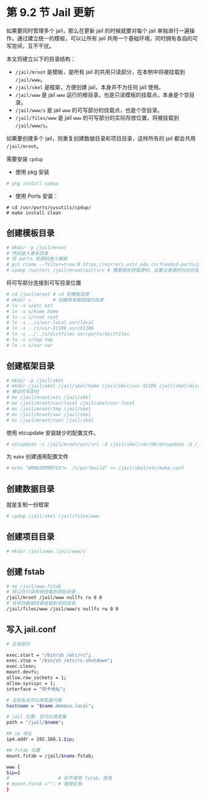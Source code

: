 # 第 9.2 节 Jail 更新

如果要同时管理多个 jail，那么在更新 jail 的时候就要对每个 jail 单独进行一遍操作。通过建立统一的模板，可以让所有 jail 共用一个基础环境，同时拥有各自的可写空间，互不干扰。

本文将建立以下的目录结构：

- `/jail/mroot` 是模板，是所有 jail 的共用只读部分，在本例中将被挂载到 `/jail/www`。
- `/jail/skel` 是框架，方便创建 jail，本身并不为任何 jail 使用。
- `/jail/www` 是 jail `www` 运行的根目录，也是只读模板的挂载点，本身是个空目录。
- `/jail/www/s` 是 jail `www` 的可写部分的挂载点，也是个空目录。
- `/jail/files/www` 是 jail `www` 的可写部分的实际存放位置，将被挂载到 `/jail/www/s`。

如果要创建多个 jail，则重复创建数据目录和项目目录，这样所有的 jail 都会共用 `/jail/mroot`。

需要安装 `cpdup`

- 使用 pkg 安装

```sh
# pkg install cpdup
```

- 使用 Ports 安装：

```
# cd /usr/ports/sysutils/cpdup/ 
# make install clean
```

## 创建模板目录

```sh
# mkdir -p /jail/mroot
# 然后放入基本目录
# 将 ports 和源码放入模板
# git clone --filter=tree:0 https://mirrors.ustc.edu.cn/freebsd-ports/ports.git /jail/mroot/usr/ports
# cpdup /usr/src /jail/mroot/usr/src # 需要提前获取源码，且要注意源码对应的版本要与 /jail/mroot 的版本相同
```

将可写部分连接到可写目录位置

```sh
# cd /jail/mroot # cd 到模板目录
# mkdir s        # 创建用来做链接的目录
# ln -s s/etc etc
# ln -s s/home home
# ln -s s/root root
# ln -s ../s/usr-local usr/local
# ln -s ../s/usr-X11R6 usr/X11R6
# ln -s ../../s/distfiles usr/ports/distfiles
# ln -s s/tmp tmp
# ln -s s/var var
```

## 创建框架目录

```sh
# mkdir -p /jail/skel
# mkdir /jail/skel /jail/skel/home /jail/skel/usr-X11R6 /jail/skel/distfiles /jail/skel/portbuild
# 移动可写部分
# mv /jail/mroot/etc /jail/skel
# mv /jail/mroot/usr/local /jail/skel/usr-local
# mv /jail/mroot/tmp /jail/skel
# mv /jail/mroot/var /jail/skel
# mv /jail/mroot/root /jail/skel
```

使用 etcupdate 安装缺少的配置文件。

```sh
# etcupdate -s /jail/mroot/usr/src -d /jail/skel/var/db/etcupdate -D /jail/skel
```

为 `make` 创建通用配置文件

```sh
# echo “WRKDIRPREFIX?=  /s/portbuild” >> /jail/skel/etc/make.conf
```

## 创建数据目录

就是复制一份框架

```sh
# cpdup /jail/skel /jail/files/www
```

## 创建项目目录

```sh
# mkdir /jail/www /jail/www/s
```

## 创建 fstab

```sh
# ee /jail/www.fstab
# 将公共只读系统挂载到项目目录
/jail/mroot /jail/www nullfs ro 0 0
# 将项目数据目录挂载到项目目录
/jail/files/www /jail/www/s nullfs rw 0 0
```

## 写入 jail.conf

```sh
# 全局部分

exec.start = "/bin/sh /etc/rc";
exec.stop = "/bin/sh /etc/rc.shutdown";
exec.clean;
mount.devfs;
allow.raw_sockets = 1;
allow.sysvipc = 1;
interface = "网卡地址";

# 主机名也可以用变量代替
hostname = "$name.domain.local";

# jail 位置，也可以用变量
path = "/jail/$name";

## ip 地址
ip4.addr = 192.168.1.$ip;

## fstab 位置
mount.fstab = /jail/$name.fstab;

www {
$ip=2
#                  # 如不使用 fstab，使用
# mount.fstab =""; # 替换全局
}
```

